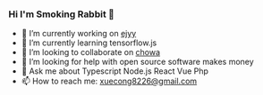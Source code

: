 ### Hi I'm Smoking Rabbit 👋

- 🔭 I’m currently working on [ejyy](https://github.com/chowa/ejyy)
- 🌱 I’m currently learning tensorflow.js
- 👯 I’m looking to collaborate on [chowa](https://github.com/chowa)
- 🤔 I’m looking for help with open source software makes money
- 💬 Ask me about Typescript Node.js React Vue Php
- 📫 How to reach me: xuecong8226@gmail.com
